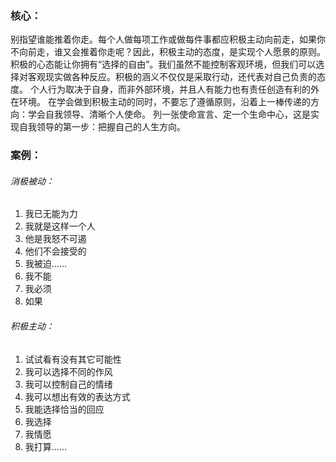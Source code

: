 ### 核心：

别指望谁能推着你走。每个人做每项工作或做每件事都应积极主动向前走，如果你不向前走，谁又会推着你走呢？因此，积极主动的态度，是实现个人愿景的原则。
积极的心态能让你拥有“选择的自由”。我们虽然不能控制客观环境，但我们可以选择对客观现实做各种反应。积极的涵义不仅仅是采取行动，还代表对自己负责的态度。
个人行为取决于自身，而非外部环境，并且人有能力也有责任创造有利的外在环境。
在学会做到积极主动的同时，不要忘了遵循原则，沿着上一棒传递的方向：学会自我领导、清晰个人使命。
列一张使命宣言、定一个生命中心，这是实现自我领导的第一步：把握自己的人生方向。

### 案例：

###### 消极被动：

1. 我已无能为力
2. 我就是这样一个人
3. 他是我怒不可遏
4. 他们不会接受的
5. 我被迫……
6. 我不能
7. 我必须
8. 如果

###### 积极主动：

1. 试试看有没有其它可能性
2. 我可以选择不同的作风
3. 我可以控制自己的情绪
4. 我可以想出有效的表达方式
5. 我能选择恰当的回应
6. 我选择
7. 我情愿
8. 我打算……